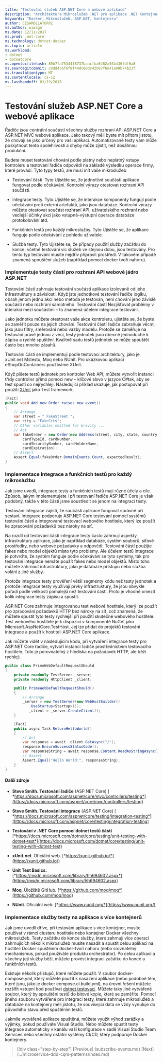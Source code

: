```yaml
---
title: "Testování služeb ASP.NET Core a webové aplikace"
description: "Architektura Mikroslužeb .NET pro aplikace .NET Kontejnerizované | Testování služeb ASP.NET Core a webové aplikace"
keywords: "Docker, Mikroslužeb, ASP.NET, kontejneru"
author: CESARDELATORRE
ms.author: wiwagn
ms.date: 12/11/2017
ms.prod: .net-core
ms.technology: dotnet-docker
ms.topic: article
ms.workload:
- dotnet
- dotnetcore
ms.openlocfilehash: 80b7fa75344f8737baacfba6462a03b436fdf6a8
ms.sourcegitcommit: c0dd436f6f8f44dc80dc43b07f6841a00b74b23f
ms.translationtype: MT
ms.contentlocale: cs-CZ
ms.lasthandoff: 01/19/2018
---
```

# <a name="testing-aspnet-core-services-and-web-apps"></a>Testování služeb ASP.NET Core a webové aplikace

Řadiče jsou centrální součástí všechny služby rozhraní API ASP.NET Core a ASP.NET MVC webové aplikace. Jako takový měli byste mít přitom jistotu, že chovají se jako určený pro vaši aplikaci. Automatizované testy vám může poskytnout tento spolehlivosti a chyby může zjistit, než dosáhnou produkční.

Budete muset testování chování podle platný nebo neplatný vstupy kontroleru a testování řadiče odpovědí na základě výsledku operace firmy, které provádí. Tyto typy testů, ale musí mít vaše mikroslužeb:

-   Testování částí. Tyto Ujistěte se, že jednotlivé součásti aplikace fungovat podle očekávání. Kontrolní výrazy otestovat rozhraní API součásti.

-   Integrace testy. Tyto Ujistěte se, že interakce komponenty fungují podle očekávání proti externí artefaktů, jako jsou databáze. Kontrolní výrazy můžete otestovat součást rozhraní API, uživatelského rozhraní nebo vedlejší účinky akcí jako vstupně-výstupní operace databáze protokolování atd.

-   Funkčních testů pro každý mikroslužby. Tyto Ujistěte se, že aplikace funguje podle očekávání z pohledu uživatele.

-   Služba testy. Tyto Ujistěte se, že případy použití služby začátku do konce, včetně testování víc služeb ve stejnou dobu, jsou testovány. Pro tento typ testování musíte nejdřív připravit prostředí. V takovém případě znamená spouštění služeb (například pomocí docker tvoří nahoru).

### <a name="implementing-unit-tests-for-aspnet-core-web-apis"></a>Implementuje testy částí pro rozhraní API webové jádro ASP.NET

Testování částí zahrnuje testování součástí aplikace izolovaně od jeho infrastruktury a závislosti. Když jste jednotkové testování řadiče logiku, obsah jenom jednu akci nebo metoda je testován, není chování jeho závislé součásti nebo rozhraní samotného. Testování částí Nezjišťovat problémy v interakci mezi součástmi – to znamená účelem integrace testování.

Jako jednotku můžete otestovat vaše akce kontroleru, ujistěte se, že byste se zaměřit pouze na jejich chování. Testování částí řadiče zabraňuje věcmi, jako jsou filtry, směrování nebo vazby modelu. Protože se zaměřuje na testování právě jednou z věcí, testy jednotek jsou obecně jednoduché k zápisu a rychlé spuštění. Kvalitně sadu testů jednotek se může spouštět často bez mnoho zásahů.

Testování částí se implementují podle testovací architektury, jako je xUnit.net Mstestu, Moq nebo NUnit. Pro ukázkovou aplikaci eShopOnContainers používáme XUnit.

Když píšete testů jednotek pro kontroler Web API, můžete vytvořit instanci třídy controller přímo pomocí new – klíčové slovo v jazyce C\#tak, aby se test spustí co nejrychleji. Následující příklad ukazuje, jak postupovat při použití [XUnit](https://xunit.github.io/) jako Test framework.

```csharp
[Fact]
public void Add_new_Order_raises_new_event()
{
    // Arrange
    var street = " FakeStreet ";
    var city = "FakeCity";
    // Other variables omitted for brevity ...
    // Act
    var fakeOrder = new Order(new Address(street, city, state, country, zipcode),
        cardTypeId, cardNumber,
        cardSecurityNumber, cardHolderName,
        cardExpiration);
    // Assert
    Assert.Equal(fakeOrder.DomainEvents.Count, expectedResult);
}
```

### <a name="implementing-integration-and-functional-tests-for-each-microservice"></a>Implementace integrace a funkčních testů pro každý mikroslužbu

Jak jsme uvedli, integrace testy a funkčních testů mají různé účely a cíle. Způsob, jakým implementujete i při testování řadiče ASP.NET Core je však podobný, takže v této části jsme soustředit se jenom na integraci testy.

Testování integrace zajistí, že součásti aplikace fungovat správně při sestaví. Integrace podporuje ASP.NET Core testování pomocí systémů testování částí a integrované testovací webového hostitele, který lze použít ke zpracování požadavků bez nároky na síť.

Na rozdíl od testování částí integrace testy často zahrnují aspekty infrastruktury aplikace, jako je například databáze, systém souborů, síťové prostředky, nebo webové požadavky a odpovědi. Testování částí použijte fakes nebo model objektů místo tyto problémy. Ale účelem testů integrace je potvrďte, že systém funguje podle očekávání se tyto systémy, tak pro testování integrace nemáte použít fakes nebo model objektů. Místo toho můžete zahrnout infrastruktury, jako je databáze přístupu nebo služba volání z jiné služby.

Protože integrace testy prověření větší segmenty kódu než testy jednotek a protože integrace testy využívají prvky infrastruktury, že jsou obvykle pořadí podle velikosti pomalejší než testování částí. Proto je vhodné omezit kolik integrace testy zápisu a spustit.

ASP.NET Core zahrnuje integrovanou test webové hostitele, který lze použít pro zpracování požadavků HTTP bez nároky na síť, což znamená, že můžete spustit tyto testy rychlejší při použití skutečné webového hostitele. Test webového hostitele je k dispozici v komponentě NuGet jako Microsoft.AspNetCore.TestHost. Jej lze přidat do projektů testování integrace a použít k hostiteli ASP.NET Core aplikace.

Jak můžete vidět v následujícím kódu, při vytváření integrace testy pro ASP.NET Core řadiče, vytvoří instanci řadiče prostřednictvím testovacího hostitele. Toto je porovnatelný z hlediska na požadavek HTTP, ale běží rychleji.

```csharp
public class PrimeWebDefaultRequestShould
{
    private readonly TestServer _server;
    private readonly HttpClient _client;

    public PrimeWebDefaultRequestShould()
    {
        // Arrange
        _server = new TestServer(new WebHostBuilder()
           .UseStartup<Startup>());
           _client = _server.CreateClient();
    }

    [Fact]
    public async Task ReturnHelloWorld()
    {
        // Act
        var response = await _client.GetAsync("/");
        response.EnsureSuccessStatusCode();
        var responseString = await response.Content.ReadAsStringAsync();
        // Assert
        Assert.Equal("Hello World!", responseString);
    }
}
```

#### <a name="additional-resources"></a>Další zdroje

-   **Steve Smith. Testování řadiče** (ASP.NET Core) [ *https://docs.microsoft.com/aspnet/core/mvc/controllers/testing*](https://docs.microsoft.com/aspnet/core/mvc/controllers/testing)

-   **Steve Smith. Testování integrace** (ASP.NET Core) [ *https://docs.microsoft.com/aspnet/core/testing/integration-testing*](https://docs.microsoft.com/aspnet/core/testing/integration-testing)

-   **Testování v .NET Core pomocí dotnet testů částí**
    [*https://docs.microsoft.com/dotnet/core/testing/unit-testing-with-dotnet-test*](https://docs.microsoft.com/dotnet/core/testing/unit-testing-with-dotnet-test)

-   **xUnit.net**. Oficiální web.
    [*https://xunit.github.io/*](https://xunit.github.io/)

-   **Unit Test Basics.**
    [*https://msdn.microsoft.com/library/hh694602.aspx*](https://msdn.microsoft.com/library/hh694602.aspx)

-   **Moq**. Úložiště GitHub.
    [*https://github.com/moq/moq*](https://github.com/moq/moq)

-   **NUnit**. Oficiální web.
    [*https://www.nunit.org/*](https://www.nunit.org/)

### <a name="implementing-service-tests-on-a-multi-container-application"></a>Implementace služby testy na aplikace s více kontejnerů 

Jak jsme uvedli dříve, při testování aplikace s více kontejner, musíte používat v rámci clusteru hostitele nebo kontejner Docker všechny mikroslužeb. Testy začátku do konce služby, které zahrnují více operací zahrnujících několik mikroslužeb musíte nasadit a spustit celou aplikaci na hostiteli Docker spuštěním docker-tvoří nahoru (nebo srovnatelný mechanismus, pokud používáte produktu orchestrator). Po celou aplikaci a všechny její služby běží, můžete provést integraci začátku do konce a funkčních testů.

Existuje několik přístupů, které můžete použít. V soubor docker-compose.yml, který můžete použít k nasazení aplikace (nebo podobné těm, které jsou, jako je docker compose.ci.build.yml), na úrovni řešení můžete rozšířit vstupní bod používat [dotnet testovací](https://docs.microsoft.com/dotnet/core/tools/dotnet-test). Můžete taky jiné vytvářené soubor, který by spouštění testů do bitové kopie, které se zaměříte. Pomocí jiného souboru vytvářené pro integraci testy, které zahrnuje mikroslužeb a databáze na kontejnery měli jistotu, že související data se vždy vynuluje do původního stavu před spuštěním testů.

Jakmile vytvářené aplikace spuštěná, můžete využít výhod zarážky a výjimky, pokud používáte Visual Studio. Nebo můžete spustit testy integrace automaticky v kanálu vaší konfigurace v sadě Visual Studio Team Services nebo všechny ostatní systémy CI/CD, který podporuje Docker kontejnery.

>[!div class="step-by-step"]
[Previous] (subscribe-events.md) [Next] (../microservice-ddd-cqrs-patterns/index.md)
